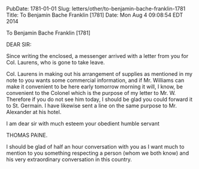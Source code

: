 PubDate: 1781-01-01
Slug: letters/other/to-benjamin-bache-franklin-1781
Title: To Benjamin Bache Franklin  [1781]
Date: Mon Aug  4 09:08:54 EDT 2014

   To Benjamin Bache Franklin  [1781]

   DEAR SIR:

   Since writing the enclosed, a messenger arrived with a letter from you for
   Col. Laurens, who is gone to take leave.

   Col. Laurens in making out his arrangement of supplies as mentioned in my
   note to you wants some commercial information, and if Mr. Williams can
   make it convenient to be here early tomorrow morning it will, I know, be
   convenient to the Colonel which is the purpose of my letter to Mr. W.
   Therefore if you do not see him today, I should be glad you could forward
   it to St. Germain. I have likewise sent a line on the same purpose to Mr.
   Alexander at his hotel.

   I am dear sir with much esteem your obedient humble servant

   THOMAS PAINE.

   I should be glad of half an hour conversation with you as I want much to
   mention to you something respecting a person (whom we both know) and his
   very extraordinary conversation in this country.

    
